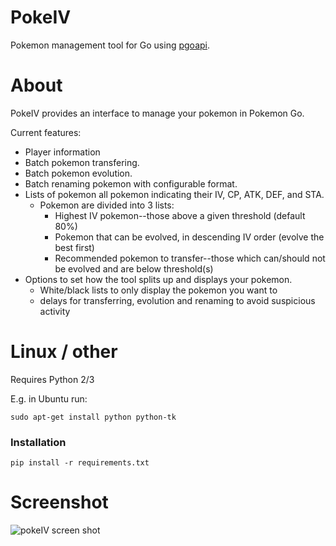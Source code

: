 # PokeIV
Pokemon management tool for Go using [pgoapi](https://github.com/pogodevorg/pgoapi).

# About
PokeIV provides an interface to manage your pokemon in Pokemon Go. 

Current features:
* Player information
* Batch pokemon transfering. 
* Batch pokemon evolution.
* Batch renaming pokemon with configurable format.
* Lists of pokemon all pokemon indicating their IV, CP, ATK, DEF, and STA.
  * Pokemon are divided into 3 lists:
    * Highest IV pokemon--those above a given threshold (default 80%)
    * Pokemon that can be evolved, in descending IV order (evolve the best first)
    * Recommended pokemon to transfer--those which can/should not be evolved and are below threshold(s)
* Options to set how the tool splits up and displays your pokemon.
  * White/black lists to only display the pokemon you want to
  * delays for transferring, evolution and renaming to avoid suspicious activity
  
# Linux / other
Requires Python 2/3

E.g. in Ubuntu run:
```
sudo apt-get install python python-tk
```

### Installation
```
pip install -r requirements.txt
```

# Screenshot
![pokeIV screen shot](./screenshot.jpg "Screenshot")
